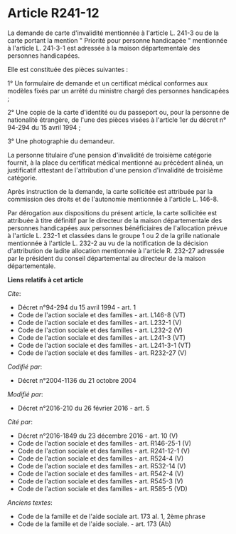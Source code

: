 # Article R241-12

La demande de carte d'invalidité mentionnée à l'article L. 241-3 ou de la carte portant la mention " Priorité pour personne
handicapée " mentionnée à l'article L. 241-3-1 est adressée à la maison départementale des personnes handicapées. 

Elle est constituée des pièces suivantes : 

1° Un formulaire de demande et un certificat médical conformes aux modèles fixés par un arrêté du ministre chargé des
personnes handicapées ; 

2° Une copie de la carte d'identité ou du passeport ou, pour la personne de nationalité étrangère, de l'une des pièces visées
à l'article 1er du décret n° 94-294 du 15 avril 1994 ; 

3° Une photographie du demandeur. 

La personne titulaire d'une pension d'invalidité de troisième catégorie fournit, à la place du certificat médical mentionné
au précédent alinéa, un justificatif attestant de l'attribution d'une pension d'invalidité de troisième catégorie. 

Après instruction de la demande, la carte sollicitée est attribuée par la commission des droits et de l'autonomie mentionnée
à l'article L. 146-8. 

Par dérogation aux dispositions du présent article, la carte sollicitée est attribuée à titre définitif par le directeur de
la maison départementale des personnes handicapées aux personnes bénéficiaires de l'allocation prévue à l'article L. 232-1 et
classées dans le groupe 1 ou 2 de la grille nationale mentionnée à l'article L. 232-2 au vu de la notification de la décision
d'attribution de ladite allocation mentionnée à l'article R. 232-27 adressée par le président du conseil départemental au
directeur de la maison départementale.

**Liens relatifs à cet article**

_Cite_:

  - Décret n°94-294 du 15 avril 1994 - art. 1
  - Code de l'action sociale et des familles - art. L146-8 (VT)
  - Code de l'action sociale et des familles - art. L232-1 (V)
  - Code de l'action sociale et des familles - art. L232-2 (V)
  - Code de l'action sociale et des familles - art. L241-3 (VT)
  - Code de l'action sociale et des familles - art. L241-3-1 (VT)
  - Code de l'action sociale et des familles - art. R232-27 (V)

_Codifié par_:

  - Décret n°2004-1136 du 21 octobre 2004

_Modifié par_:

  - Décret n°2016-210 du 26 février 2016 - art. 5

_Cité par_:

  - Décret n°2016-1849 du 23 décembre 2016 - art. 10 (V)
  - Code de l'action sociale et des familles - art. R146-25-1 (V)
  - Code de l'action sociale et des familles - art. R241-12-1 (V)
  - Code de l'action sociale et des familles - art. R524-4 (V)
  - Code de l'action sociale et des familles - art. R532-14 (V)
  - Code de l'action sociale et des familles - art. R542-4 (V)
  - Code de l'action sociale et des familles - art. R545-3 (V)
  - Code de l'action sociale et des familles - art. R585-5 (VD)

_Anciens textes_:

  - Code de la famille et de l'aide sociale art. 173 al. 1, 2ème phrase
  - Code de la famille et de l'aide sociale. - art. 173 (Ab)
